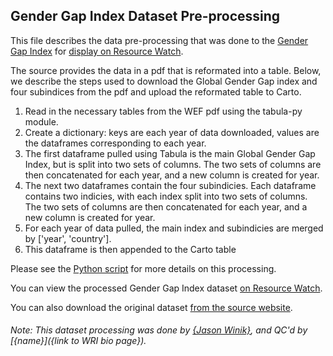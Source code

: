 ## Gender Gap Index Dataset Pre-processing
This file describes the data pre-processing that was done to the [Gender Gap Index](http://www3.weforum.org/docs/WEF_GGGR_2021.pdf) for [display on Resource Watch](https://resourcewatch.org/data/explore/).

The source provides the data in a pdf that is reformated into a table. Below, we describe the steps used to download the Global Gender Gap index and four subindices from the pdf and upload the reformated table to Carto.

1. Read in the necessary tables from the WEF pdf using the tabula-py module.
2. Create a dictionary: keys are each year of data downloaded, values are the dataframes corresponding to each year.
3. The first dataframe pulled using Tabula is the main Global Gender Gap Index, but is split into two sets of columns. The two sets of columns are then concatenated for each year, and a new column is created for year.
4. The next two dataframes contain the four subindicies. Each dataframe contains two indicies, with each index split into two sets of columns. The two sets of columns are then concatenated for each year, and a new column is created for year.
5. For each year of data pulled, the main index and subindicies are merged by ['year', 'country'].
6. This dataframe is then appended to the Carto table 


Please see the [Python script](https://github.com/resource-watch/data-pre-processing/tree/soc_026_rw0_global_gender_gap/soc_026_rw0_global_gender_gap) for more details on this processing.

You can view the processed Gender Gap Index dataset [on Resource Watch](https://resourcewatch.org/data/explore/Gender-Gap-Index-2?section=All+data&selectedCollection=&zoom=4.644176750750855&lat=6.019854545136706&lng=-21.499869732141935&pitch=0&bearing=0&basemap=dark&labels=light&layers=%255B%257B%2522dataset%2522%253A%25220be2ce12-79b3-434b-b557-d6ea92d787fe%2522%252C%2522opacity%2522%253A1%252C%2522layer%2522%253A%2522c50a39b7-c72e-4e41-a92d-e49ec28e441c%2522%257D%255D&aoi=&page=1&sort=relevance&sortDirection=-1&search=wef).

You can also download the original dataset [from the source website](https://www.weforum.org/reports/the-global-gender-gap-report-2021).

###### Note: This dataset processing was done by [{Jason Winik}](https://www.wri.org/profile/jason-winik), and QC'd by [{name}]({link to WRI bio page}).

